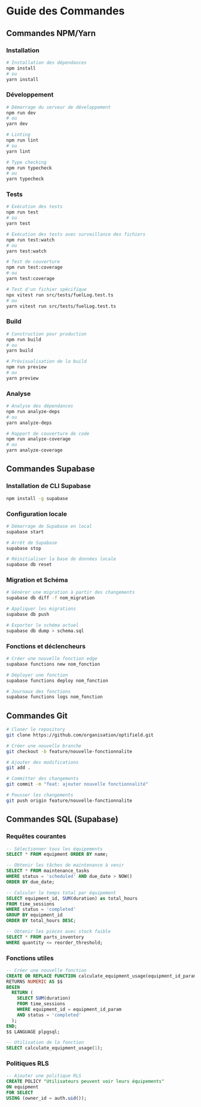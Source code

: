 
# Guide des Commandes

## Commandes NPM/Yarn

### Installation
```bash
# Installation des dépendances
npm install
# ou
yarn install
```

### Développement
```bash
# Démarrage du serveur de développement
npm run dev
# ou
yarn dev

# Linting
npm run lint
# ou
yarn lint

# Type checking
npm run typecheck
# ou
yarn typecheck
```

### Tests
```bash
# Exécution des tests
npm run test
# ou
yarn test

# Exécution des tests avec surveillance des fichiers
npm run test:watch
# ou
yarn test:watch

# Test de couverture
npm run test:coverage
# ou
yarn test:coverage

# Test d'un fichier spécifique
npx vitest run src/tests/fuelLog.test.ts
# ou
yarn vitest run src/tests/fuelLog.test.ts
```

### Build
```bash
# Construction pour production
npm run build
# ou
yarn build

# Prévisualisation de la build
npm run preview
# ou
yarn preview
```

### Analyse
```bash
# Analyse des dépendances
npm run analyze-deps
# ou
yarn analyze-deps

# Rapport de couverture de code
npm run analyze-coverage
# ou
yarn analyze-coverage
```

## Commandes Supabase

### Installation de CLI Supabase
```bash
npm install -g supabase
```

### Configuration locale
```bash
# Démarrage de Supabase en local
supabase start

# Arrêt de Supabase
supabase stop

# Réinitialiser la base de données locale
supabase db reset
```

### Migration et Schéma
```bash
# Générer une migration à partir des changements
supabase db diff -f nom_migration

# Appliquer les migrations
supabase db push

# Exporter le schéma actuel
supabase db dump > schema.sql
```

### Fonctions et déclencheurs
```bash
# Créer une nouvelle fonction edge
supabase functions new nom_fonction

# Déployer une fonction
supabase functions deploy nom_fonction

# Journaux des fonctions
supabase functions logs nom_fonction
```

## Commandes Git

```bash
# Cloner le repository
git clone https://github.com/organisation/optifield.git

# Créer une nouvelle branche
git checkout -b feature/nouvelle-fonctionnalite

# Ajouter des modifications
git add .

# Committer des changements
git commit -m "feat: ajouter nouvelle fonctionnalité"

# Pousser les changements
git push origin feature/nouvelle-fonctionnalite
```

## Commandes SQL (Supabase)

### Requêtes courantes
```sql
-- Sélectionner tous les équipements
SELECT * FROM equipment ORDER BY name;

-- Obtenir les tâches de maintenance à venir
SELECT * FROM maintenance_tasks 
WHERE status = 'scheduled' AND due_date > NOW()
ORDER BY due_date;

-- Calculer le temps total par équipement
SELECT equipment_id, SUM(duration) as total_hours
FROM time_sessions
WHERE status = 'completed'
GROUP BY equipment_id
ORDER BY total_hours DESC;

-- Obtenir les pièces avec stock faible
SELECT * FROM parts_inventory
WHERE quantity <= reorder_threshold;
```

### Fonctions utiles
```sql
-- Créer une nouvelle fonction
CREATE OR REPLACE FUNCTION calculate_equipment_usage(equipment_id_param INT)
RETURNS NUMERIC AS $$
BEGIN
  RETURN (
    SELECT SUM(duration)
    FROM time_sessions
    WHERE equipment_id = equipment_id_param
    AND status = 'completed'
  );
END;
$$ LANGUAGE plpgsql;

-- Utilisation de la fonction
SELECT calculate_equipment_usage(1);
```

### Politiques RLS
```sql
-- Ajouter une politique RLS
CREATE POLICY "Utilisateurs peuvent voir leurs équipements"
ON equipment
FOR SELECT
USING (owner_id = auth.uid());
```
